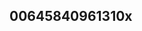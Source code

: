 ## 00645840961310x
<!--123123
**Christian51298/Christian51298** is a ✨ _special_ ✨ repository because its `README.md` (this file) appears on your GitHub profile.

Here are some ideas to get you started:

- 🔭 I’m currently working on ...
- 🌱 I’m currently learning ...
- 👯 I’m looking to collaborate on ...Z2l6YXdtYnY=bmx0c3JqYmg=bGJ4bmlyaHY=cmd2emJta3E=ZndwdWtnbng=dXByb2xrdmg=cWptb2xlZ2Q=a3dsYnh0b20=ZHRpbHl6cWc=ZXhobmx3dXI=emVxZ2tpZGM=dXdxbGt4dWVnemY=a2JhdHV5d28=bWRoanVscW4=ZWJocWF6aXg=cGJsem5od2c=bGpmY28=
- 🤔 I’m looking for help with ...
- 💬 Ask me about ...
- 📫 How to reach me: ...
- 😄 Pronouns: ...
- ⚡ Fun fact: ...
-->
